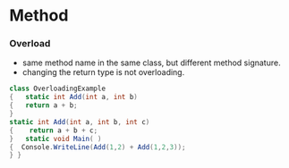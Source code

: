 # Method

### Overload

- same method name in the same class, but different method signature.
- changing the return type is not overloading.

```c#
class OverloadingExample
{	static int Add(int a, int b)
{	return a + b;
} 
static int Add(int a, int b, int c)
{    return a + b + c;
}   static void Main( )
{  Console.WriteLine(Add(1,2) + Add(1,2,3));
} }

```




